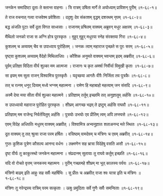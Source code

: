 जनकेन समादिष्टा दूताः ते क्लान्त वाहनाः ।
त्रि रात्रम् उषिता मार्गे ते अयोध्याम् प्राविशन् पुरीम् ॥१-६८-१॥

ते राज वचनात् गत्वा राजवेश्म प्रवेशिताः ।
ददृशुः देव संकाशम् वृद्धम् दशरथम् नृपम् ॥१-६८-२॥

बद्ध अंजलि पुटाः सर्वे दूता विगत साध्वसाः ।
राजानम् प्रश्रितम् वाक्यम् अब्रुवन् मधुर अक्षरम् ॥१-६८-३॥

मैथिलो जनको राजा स अग्नि होत्र पुरस्कृतः ।
मुहुर् मुहुर् मधुरया स्नेह संरक्तया गिरा ॥१-६८-४॥

कुशलम् च अव्ययम् चैव स उपाध्याय पुरोहितम् ।
जनकः त्वाम् महाराज पृच्छते स पुरः सरम् ॥१-६८-५॥

पृष्ट्वा कुशलम् अव्यग्रम् वैदेहो मिथिलाधिपः ।
कौशिक अनुमते वाक्यम् भवन्तम् इदम् अब्रवीत् ॥१-६८-६॥

पूर्वम् प्रतिज्ञा विदिता वीर्य शुल्का मम आत्मजा ।
राजानः च कृत अमर्षा निर्वीर्या विमुखी कृताः ॥१-६८-७॥

सा इयम् मम सुता राजन् विश्वामित्र पुरस्कृतैः ।
यदृच्छया आगतैः वीरैः निर्जिता तव पुत्रकैः ॥१-६८-८॥

तत् च रत्नम् धनुर् दिव्यम् मध्ये भग्नम् महात्मना ।
रामेण हि महाबाहो महत्याम् जन संसदि ॥१-६८-९॥

अस्मै देया मया सीता वीर्य शुल्का महात्मने ।
प्रतिज्ञाम् तर्तुम् इच्छामि तत् अनुज्ञातुम् अर्हसि ॥१-६८-१०॥

स उपाध्यायो महाराज पुरोहित पुरस्कृतः ।
शीघ्रम् आगच्छ भद्रम् ते द्रष्टुम् अर्हसि राघवौ ॥१-६८-११॥

प्रतिज्ञाम् मम राजेन्द्र निर्वर्तयितुम् अर्हसि ।
पुत्रयोः उभयोः एव प्रीतिम् त्वम् अपि लप्स्यसे ॥१-६८-१२॥

एवम् विदेह अधिपतिः मधुरम् वाक्यम् अब्रवीत् ।
विश्वामित्र अभ्यनुज्ञातः शताअनन्द मते स्थितः ॥१-६८-१३॥

दूत वाक्यम् तु तत् श्रुत्वा राजा परम हर्षितः ।
वसिष्ठम् वामदेवम् च मंत्रिणः च एवम् अब्रवीत् ॥१-६८-१४॥

गुप्तः कुशिक पुत्रेण कौसल्य आनन्द वर्धनः ।
लक्ष्मणेन सह भ्रात्रा विदेहेषु वसति असौ ॥१-६८-१५॥

दृष्ट वीर्यः तु काकुत्स्थो जनकेन महात्मना ।
संप्रदानम् सुतायाः तु राघवे कर्तुम् इच्छति ॥१-६८-१६॥

यदि वो रोचते वृत्तम् जनकस्य महात्मनः ।
पुरीम् गच्छामहे शीघ्रम् मा भूत् कालस्य पर्ययः ॥१-६८-१७॥

मंत्रिणो बाढम् इति आहुः सह सर्वैः महर्षिभिः ।
सु प्रीतः च अब्रवीत् राजा श्वः यात्रा इति च मंत्रिणः ॥१-६८-१८॥

मंत्रिणः तु नरेन्द्रस्य रात्रिम् परम सत्कृताः ।
ऊषुः प्रमुदिताः सर्वे गुणैः सर्वैः समन्विताः ॥१-६८-१९॥

